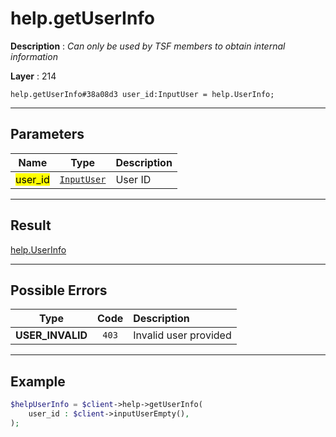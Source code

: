 # help.getUserInfo

**Description** : *Can only be used by TSF members to obtain internal information*

**Layer** : 214

```tl
help.getUserInfo#38a08d3 user_id:InputUser = help.UserInfo;
```

---

## Parameters

| Name | Type | Description |
| :---: | :---: | :--- |
| <mark>user_id</mark> | [`InputUser`](type/InputUser) | User ID |

---

## Result

[help.UserInfo](type/help.UserInfo)

---

## Possible Errors

| Type | Code | Description |
| :---: | :---: | :--- |
| **USER_INVALID** | `403` | Invalid user provided |

---

## Example

```php
$helpUserInfo = $client->help->getUserInfo(
	user_id : $client->inputUserEmpty(),
);
```
